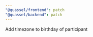 ```yaml
---
"@quassel/frontend": patch
"@quassel/backend": patch
---
```


Add timezone to birthday of participant
